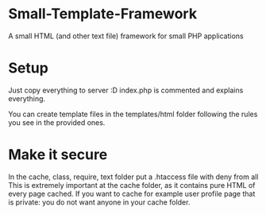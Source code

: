 # Small-Template-Framework
A small HTML (and other text file) framework for small PHP applications

# Setup
Just copy everything to server :D
index.php is commented and explains everything.

You can create template files in the templates/html folder following
the rules you see in the provided ones.

# Make it secure
In the cache, class, require, text folder put a .htaccess file with 
deny from all This is extremely important at the cache folder, as it 
contains pure HTML of every page cached. If you want to cache for 
example user profile page that is private: you do not want anyone in 
your cache folder.
